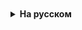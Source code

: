 <details style="padding-top: 18px">
  <summary style="cursor: pointer;"><b>На русском</b></summary>


# Системы контроля версий

Система контроля версий является неотъемлемым инструментом в процессе разработки программного обеспечения, позволяя разработчикам эффективно сотрудничать и управлять изменениями в исходном коде. Она обеспечивает возможность отслеживания каждого изменения, внесенного в код, кто и когда его сделал, а также позволяет возвращаться к предыдущим версиям кода в случае необходимости. Это особенно важно в больших проектах, где над кодом работает множество людей, и изменения вносятся постоянно.

Система контроля версий позволяет разработчикам работать над общим проектом одновременно, не мешая друг другу и предоставляя инструменты для решения конфликтов изменений. Разработчики могут обмениваться обновлениями кода, объединяя свои усилия для создания конечного продукта, что значительно ускоряет процесс разработки.

Версионирование является еще одной важной функцией, позволяющей сохранять историю изменений кода. Каждое изменение или группа изменений может быть помечена как версия, что упрощает управление версиями продукта и позволяет легко отслеживать, когда и какие изменения были внесены.

Ветвление и слияние - это мощные возможности систем контроля версий, позволяющие разработчикам работать над различными задачами параллельно. Ветвление создает изолированные копии кода (ветки), что дает возможность работать над новыми функциями и исправлениями без риска нарушения стабильности основной кодовой базы. Слияние позволяет объединять изменения из различных веток обратно в основную ветку, обеспечивая интеграцию всех разработанных функций и исправлений.

На рынке существует несколько популярных систем контроля версий, включая Git, Mercurial и SVN (Subversion). Git является одной из самых популярных систем контроля версий сегодня благодаря своей мощности, гибкости и поддержке распределенной работы. Mercurial также предлагает распределенные возможности с упором на простоту и удобство использования. SVN, или Subversion, представляет собой централизованную систему контроля версий, которая была очень популярна до появления распределенных систем, но до сих пор используется в некоторых проектах за счет своей простоты и надежности.

## Git

Git является наиболее известной и широко используемой распределенной системой контроля версий в мире разработки программного обеспечения. Ее популярность обусловлена многими факторами, включая ее применение при разработке такого значимого проекта, как ядро Linux. Одной из ключевых особенностей Git является ее распределенный характер, который позволяет каждому участнику проекта иметь полную копию всего репозитория на своем локальном компьютере. Эта функция обеспечивает ряд преимуществ, включая возможность работы над проектом в отсутствие сетевого соединения и повышенную устойчивость к сбоям и потере данных.

В отличие от централизованных систем контроля версий, где единственная центральная копия репозитория является основной точкой отказа, распределенность Git обеспечивает дополнительную надежность, так как каждый клон репозитория может служить полноценным бэкапом. Более того, распределенный подход упрощает совместную работу и обмен изменениями между разработчиками. Программисты могут работать независимо друг от друга, создавая новые функции или исправляя ошибки в своих локальных копиях репозитория, а затем синхронизировать свои изменения с удаленным репозиторием и изменениями других участников проекта.

Такая организация работы способствует не только повышению эффективности разработки, но и улучшению качества кода, поскольку каждое изменение может быть тщательно проверено и протестировано в изоляции перед тем, как оно будет интегрировано в основную кодовую базу. Кроме того, Git предоставляет мощные инструменты для управления версиями и ветвления, позволяя разработчикам легко переключаться между разными задачами и экспериментировать с новыми идеями без риска нарушения стабильности основного проекта.

Репозиторий в контексте системы контроля версий, такой как Git, является центральным элементом для хранения исходного кода проекта. Он не только содержит самую актуальную версию всех файлов проекта, но и ведет полную историю их изменений. Эта история позволяет разработчикам просматривать предыдущие состояния кода, понимать, кто и почему внес определенные изменения, а также при необходимости возвращаться к более ранним версиям файлов. Репозитории могут быть как локальными, находящимися непосредственно на компьютере разработчика, так и удаленными, расположенными на сервере или в облаке.

Git-сервисы играют важную роль в современной разработке программного обеспечения, предоставляя не только хостинг для удаленных репозиториев, но и различные графические интерфейсы и инструменты для упрощения совместной работы над проектами. Самыми популярными сервисами в этой области являются GitHub, GitLab и Bitbucket. Они предлагают широкий спектр функциональности, включая управление задачами, код-ревью, интеграцию с различными инструментами и сервисами, а также возможности для непрерывной интеграции и доставки (CI/CD). Эти платформы значительно облегчают коллаборацию в командах, позволяя разработчикам эффективно обмениваться кодом и быстро реагировать на изменения в проекте.

Git-клиент является приложением, которое используется для взаимодействия с Git-сервисами и репозиториями. Клиенты могут быть различных типов, включая текстовые интерфейсы, такие как Bash или другие командные оболочки, графические пользовательские интерфейсы (GUI), облегчающие визуальное взаимодействие с репозиториями, и интегрированные среды разработки (IDE), которые предоставляют единые средства для написания кода, его отладки и управления версиями. Выбор конкретного Git-клиента зависит от предпочтений разработчика и задач, которые перед ним стоят, но в любом случае эти инструменты значительно упрощают процесс работы с кодом и его версиями.

В целом, репозитории, Git-сервисы и Git-клиенты вместе образуют экосистему, которая поддерживает современные методологии разработки программного обеспечения, упрощает совместную работу и повышает эффективность процесса создания и поддержки программных продуктов.

### Коммиты

Цепочка коммитов в Git представляет собой подробную историю всех изменений, произведенных в репозитории, и служит фундаментальным элементом для управления версиями исходного кода. Каждый коммит фиксирует состояние проекта в определенный момент времени, позволяя разработчикам не только отслеживать, кто и когда внес изменения, но и предоставляя возможность в любой момент вернуться к любому из этих сохраненных состояний.




</details>
